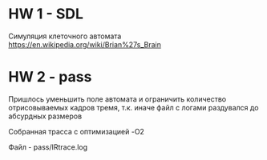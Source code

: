 # HW 1 - SDL
Симуляция клеточного автомата https://en.wikipedia.org/wiki/Brian%27s_Brain

# HW 2 - pass

Пришлось уменьшить поле автомата и ограничить количество отрисовываемых кадров тремя, т.к. иначе файл с логами раздувался до абсурдных размеров

Собранная трасса с оптимизацией -O2

Файл - pass/IRtrace.log